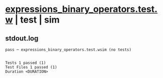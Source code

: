 # [expressions_binary_operators.test.w](../../../../../examples/tests/valid/expressions_binary_operators.test.w) | test | sim

## stdout.log
```log
pass ─ expressions_binary_operators.test.wsim (no tests)
 
 
Tests 1 passed (1)
Test Files 1 passed (1)
Duration <DURATION>
```


